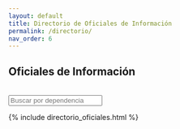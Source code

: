 ```yaml
---
layout: default
title: Directorio de Oficiales de Información
permalink: /directorio/
nav_order: 6
---
```

<script src="https://politicadedatos.cdmx.gob.mx//politicadedatos/assets/js/filter.js"></script>

<h2>Oficiales de Información</h2> <br>
<input onkeyup="filterby(this.value)" value="" class="form-control" placeholder="Buscar por dependencia">

{% include directorio_oficiales.html %}

<!-- <table id="dataTable">
<tbody>
  <tr name="title" class="row0">
    <td><b>Ente Público</b></td>
    <td><b>Oficial de Información</b></td>
    <td><b>Teléfono</b></td>
    <td><b>Correo</b></td>
  </tr>
  <tr class="row1">
    <td class="column0 style3 s">Agencia de Atención Animal</td>
    <td class="column1 style5 s">José Octavio López Fernández</td>
    <td class="column2 style6 n">5552732855</td>
    <td class="column3 style4 s">jolopez@sedema.cdmx.gob.mx</td>
  </tr>
  <tr class="row2">
    <td class="column0 style4 s">Agencia de Promoción de Inversiones y Desarrollo para la Ciudad de México</td>
    <td class="column1 style5 s">Ernesto Romero Rodríguez</td>
    <td class="column2 style47 s">No Disponible</td>
    <td class="column3 style4 s">errodriguez@finanzas.cdmx.gob.mx</td>
  </tr>
  <tr class="row3">
    <td class="column0 style4 s">Agencia de Protección Sanitaria del Gobierno de la Ciudad de México</td>
    <td class="column1 style5 s">Cuauhtémoc Moreno Alba</td>
    <td class="column2 style47 s">No Disponible</td>
    <td class="column3 style4 s">cuauhtemoc.moreno@cdmx.gob.mx</td>
  </tr>
  <tr class="row4">
    <td class="column0 style3 s">Alcaldía Álvaro Obregón</td>
    <td class="column1 style5 s">Dr. Miguel Ángel Gallardo López</td>
    <td class="column2 style47 s">No Disponible</td>
    <td class="column3 style4 s">gobierno.electronico@aao.cdmx.gob.mx; miguel.gallardo@aao.cdmx.gob.mx</td>
  </tr>
  <tr class="row5">
    <td class="column0 style3 s">Alcaldía Azcapotzalco</td>
    <td class="column1 style46 s">Sin Designar</td>
    <td class="column2 style47 s">No Disponible</td>
    <td class="column3 style47 s">No Disponible</td>
  </tr>
  <tr class="row6">
    <td class="column0 style3 s">Alcaldía Benito Juárez</td>
    <td class="column1 style5 s">Lic. Andrés Sánchez Miranda</td>
    <td class="column2 style47 s">No Disponible</td>
    <td class="column3 style47 s">No Disponible</td>
  </tr>
  <tr class="row7">
    <td class="column0 style3 s">Alcaldía Coyoacán</td>
    <td class="column1 style4 s">Mtra. Iris Achá Mendoza</td>
    <td class="column2 style6 n">5556592992</td>
    <td class="column3 style4 s">iacham@acoyoacan.cdmx.gob.mx</td>
  </tr>
  <tr class="row8">
    <td class="column0 style3 s">Alcaldía Cuahtémoc</td>
    <td class="column1 style46 s">Sin Designar</td>
    <td class="column2 style47 s">No Disponible</td>
    <td class="column3 style47 s">No Disponible</td>
  </tr>
  <tr class="row9">
    <td class="column0 style3 s">Alcaldía Cuajimalpa</td>
    <td class="column1 style46 s">Sin Designar</td>
    <td class="column2 style47 s">No Disponible</td>
    <td class="column3 style47 s">No Disponible</td>
  </tr>
  <tr class="row10">
    <td class="column0 style4 s">Alcaldía Gustavo A. Madero</td>
    <td class="column1 style4 s">Ing. Rafael Cuevas y Medina</td>
    <td class="column2 style6 s">5551182800 ext. 310</td>
    <td class="column3 style4 s">ademcggcti@agam.cdmx.gob.mx</td>
  </tr>
  <tr class="row11">
    <td class="column0 style3 s">Alcaldía Iztacalco</td>
    <td class="column1 style5 s">Rosendo Martínez López</td>
    <td class="column2 style6 s">5556543133<br />
ext. 4000</td>
    <td class="column3 style4 s">rmartinez-informatica@iztacalco.cdmx.gob.mx</td>
  </tr>
  <tr class="row12">
    <td class="column0 style3 s">Alcaldía Iztapalapa</td>
    <td class="column1 style46 s">Sin Designar</td>
    <td class="column2 style47 s">No Disponible</td>
    <td class="column3 style47 s">No Disponible</td>
  </tr>
  <tr class="row13">
    <td class="column0 style3 s">Alcaldía Magdalena Contreras</td>
    <td class="column1 style46 s">Sin Designar</td>
    <td class="column2 style47 s">No Disponible</td>
    <td class="column3 style47 s">No Disponible</td>
  </tr>
  <tr class="row14">
    <td class="column0 style3 s">Alcaldía Miguel Hidalgo</td>
    <td class="column1 style5 s">Mtro. Julio Cesár Reyes Hernández</td>
    <td class="column2 style6 s">5552767700 ext. 2045</td>
    <td class="column3 style4 s">julioreyes@miguelhidalgo.gob.mx</td>
  </tr>
  <tr class="row15">
    <td class="column0 style3 s">Alcaldía Milpa Alta</td>
    <td class="column1 style5 s">Mtra. Rosario Ericka Gómez Romero</td>
    <td class="column2 style6 s">5558623150 ext. 2013<br />
</td>
    <td class="column3 style47 s">No Disponible</td>
  </tr>
  <tr class="row16">
    <td class="column0 style3 s">Alcaldía Tláhuac</td>
    <td class="column1 style46 s">Sin Designar</td>
    <td class="column2 style47 s">No Disponible</td>
    <td class="column3 style47 s">No Disponible</td>
  </tr>
  <tr class="row17">
    <td class="column0 style3 s">Alcaldía Tlalpan</td>
    <td class="column1 style46 s">Sin Designar</td>
    <td class="column2 style47 s">No Disponible</td>
    <td class="column3 style47 s">No Disponible</td>
  </tr>
  <tr class="row18">
    <td class="column0 style3 s">Alcaldía Venustiano Carranza</td>
    <td class="column1 style4 s">C. Guillermo Nájera Gómez</td>
    <td class="column2 style6 s">5557649400 ext. 1111</td>
    <td class="column3 style4 s">sub.informatica@vcarranza.cdmx.gob.mx</td>
  </tr>
  <tr class="row19">
    <td class="column0 style3 s">Alcaldía Xochimilco</td>
    <td class="column1 style4 s">Ing. José Luis Noguez Cortes</td>
    <td class="column2 style6 s">5553340600 ext. 3710</td>
    <td class="column3 style47 s">No Disponible</td>
  </tr>
  <tr class="row20">
    <td class="column0 style3 s">Autoridad del Centro Histórico de la Ciudad de México</td>
    <td class="column1 style4 s">Lic. Roberto Carlos Ávila Medina</td>
    <td class="column2 style6 s">5557048200 ext. 314</td>
    <td class="column3 style47 s">No Disponible</td>
  </tr>
  <tr class="row21">
    <td class="column0 style3 s">Caja de Previsión de la Policía Auxiliar de la Ciudad de México</td>
    <td class="column1 style4 s">L.A Ricardo Juárez Calderón; Mtra. Gladys Galaviz Sosa</td>
    <td class="column2 style6 s">5555882208 ext. 1014</td>
    <td class="column3 style4 s">diradministracion@caprepa.cdmx.gob.mx; lrjuarez@caprepa.cdmx.gob.mx; ggalavizso@caprepa.cdmx.gob.mx</td>
  </tr>
  <tr class="row22">
    <td class="column0 style4 s">Caja de Previsión de la Policía Preventiva de la Ciudad de México</td>
    <td class="column1 style46 s">Sin Designar</td>
    <td class="column2 style47 s">No Disponible</td>
    <td class="column3 style47 s">No Disponible</td>
  </tr>
  <tr class="row23">
    <td class="column0 style4 s">Caja de Previsión para Trabajadores a Lista de Raya del Gobierno de la Ciudad de México</td>
    <td class="column1 style5 s">Hilario Javier Bravo Castro</td>
    <td class="column2 style6 s">56 98 13 00 ext. 178</td>
    <td class="column3 style47 s">No Disponible</td>
  </tr>
  <tr class="row24">
    <td class="column0 style4 s">Centro de Comando, Control, Cómputo, Comunicaciones y Contacto Ciudadano de la Ciudad de México</td>
    <td class="column1 style5 s">Elizabeth Campos Chavarría</td>
    <td class="column2 style6 s">5550363000 ext. 15017</td>
    <td class="column3 style4 s">ecamposc@c5.cdmx.gob.mx</td>
  </tr>
  <tr class="row25">
    <td class="column0 style3 s">Comisión de Búsqueda de Personas de la Ciudad de México</td>
    <td class="column1 style5 s">Mtro. Silvestre Orozco Sánchez</td>
    <td class="column2 style6 n">5591314605</td>
    <td class="column3 style4 s">sorozcos@secgob.cdmx.gob.mx </td>
  </tr>
  <tr class="row26">
    <td class="column0 style3 s">Comisión de Filmaciones de la Ciudad de México</td>
    <td class="column1 style5 s">Eduardo Yribarren Borja</td>
    <td class="column2 style47 s">No Disponible</td>
    <td class="column3 style47 s">No Disponible</td>
  </tr>
  <tr class="row27">
    <td class="column0 style7 s">Comisión Ejecutiva de Atención a Víctimas de la Ciudad de México</td>
    <td class="column1 style4 s">L.C.P. Luis Antonio Liberato Roblero</td>
    <td class="column2 style6 n">5518577112</td>
    <td class="column3 style47 s">No Disponible</td>
  </tr>
  <tr class="row28">
    <td class="column0 style3 s">Comisión para la Reconstrucción de la Ciudad de México</td>
    <td class="column1 style5 s">Mtro. José Luis Salazar Maya</td>
    <td class="column2 style47 s">No Disponible</td>
    <td class="column3 style47 s">No Disponible</td>
  </tr>
  <tr class="row29">
    <td class="column0 style3 s">Consejería Jurídica y de Servicios Legales</td>
    <td class="column1 style5 s">Mtro. César Barrera Chavira</td>
    <td class="column2 style47 s">No Disponible</td>
    <td class="column3 style4 s">cesarbach@cdmx.gob.mx</td>
  </tr>
  <tr class="row30">
    <td class="column0 style3 s">Consejo de Evaluación del Desarrollo Social de la Ciudad de México</td>
    <td class="column1 style5 s">C. Celia Cordova Villegas</td>
    <td class="column2 style47 s">No Disponible</td>
    <td class="column3 style4 s">ccordovav@cdmx.gob.mx</td>
  </tr>
  <tr class="row31">
    <td class="column0 style4 s">Consejo Económico y Social de la Ciudad de México </td>
    <td class="column1 style46 s">Sin Designar</td>
    <td class="column2 style47 s">No Disponible</td>
    <td class="column3 style47 s">No Disponible</td>
  </tr>
  <tr class="row32">
    <td class="column0 style3 s">Consejo para Prevenir y Eliminar la Discriminación de la Ciudad de México</td>
    <td class="column1 style5 s">Mtro. Pablo Álvarez Icaza Longoria</td>
    <td class="column2 style6 n">5555128553</td>
    <td class="column3 style4 s">palvarezi@cdmx.gob.mx</td>
  </tr>
  <tr class="row33">
    <td class="column0 style4 s">Corporación Mexicana de Impresión S.A. de C.V. </td>
    <td class="column1 style5 s">José Ignacio Hernández León</td>
    <td class="column2 style6 s">5555168586 ext. 229</td>
    <td class="column3 style5 s">ihernandezl@cdmx.com.mx</td>
  </tr>
  <tr class="row34">
    <td class="column0 style6 s">Escuela de Administración Pública de la Ciudad de México</td>
    <td class="column1 style5 s">Mariela Denisse Ortiz González</td>
    <td class="column2 style6 s">5551307190 ext. 5207</td>
    <td class="column3 style47 s">No Disponible</td>
  </tr>
  <tr class="row35">
    <td class="column0 style3 s">Fideicomiso Centro Histórico de la Ciudad de México</td>
    <td class="column1 style4 s">Carlos Vicente Rivas Tovar</td>
    <td class="column2 style47 s">No Disponible</td>
    <td class="column3 style4 s">crivast@cdmx.gob.mx</td>
  </tr>
  <tr class="row36">
    <td class="column0 style3 s">Fideicomiso de Recuperación Crediticia de la Ciudad de México</td>
    <td class="column1 style5 s">Sonia Ordoñez León </td>
    <td class="column2 style6 s">5557091227 ext. 247<br />
</td>
    <td class="column3 style4 s">sordonez@finanzas.cdmx.gob.mx</td>
  </tr>
  <tr class="row37">
    <td class="column0 style3 s">Fideicomiso Educación Garantizada del Distrito Federal</td>
    <td class="column1 style5 s">Profa. Josefina Salgado Vázquez</td>
    <td class="column2 style6 s">5511021730 ext. 4133<br />
</td>
    <td class="column3 style4 s">josefina.salgado@fideicomisoed.cdmx.gob.mx</td>
  </tr>
  <tr class="row38">
    <td class="column0 style4 s">Fideicomiso Museo de Arte Popular Mexicano</td>
    <td class="column1 style46 s">Sin Designar</td>
    <td class="column2 style47 s">No Disponible</td>
    <td class="column3 style47 s">No Disponible</td>
  </tr>
  <tr class="row39">
    <td class="column0 style3 s">Fideicomiso Museo del Estanquillo</td>
    <td class="column1 style4 s">Mtro. Enrique Jimémez Cordero</td>
    <td class="column2 style6 s">5555213052 ext. 110</td>
    <td class="column3 style4 s">enrique@museodelestanquillo.com</td>
  </tr>
  <tr class="row40">
    <td class="column0 style3 s">Fideicomiso para el Fondo de Promoción para el Financiamiento del Transporte Público</td>
    <td class="column1 style4 s">Lídice Rocha Marenco</td>
    <td class="column2 style6 s">5552099913 ext. 1203</td>
    <td class="column3 style5 s">lrocham@cdmx.gob.mx</td>
  </tr>
  <tr class="row41">
    <td class="column0 style3 s">Fideicomiso para la Promoción y Desarrollo del Cine Mexicano en el Distrito Federal</td>
    <td class="column1 style5 s">Felix Alberto Vázquez Pérez </td>
    <td class="column2 style6 s">5517193000 ext. 2116</td>
    <td class="column3 style5 s">ihernandezl@cdmx.com.mx</td>
  </tr>
  <tr class="row42">
    <td class="column0 style3 s">Fideicomiso para la Reconstrucción Integral de la Ciudad de México</td>
    <td class="column1 style5 s">Silvia Alejandra Limón Carmona</td>
    <td class="column2 style6 s">5553458000 ext. 1631</td>
    <td class="column3 style4 s">slimon@finanzas.cdmx.gob.mx</td>
  </tr>
  <tr class="row43">
    <td class="column0 style3 s">Fideicomiso Público del Fondo de Apoyo a la Procuración de Justicia del Distrito Federal.</td>
    <td class="column1 style9 s">Ing. Victor Hugo Pozos Cuellar</td>
    <td class="column2 style6 s">52009760 Ext. 14090</td>
    <td class="column3 style4 s">victor_pozos@fgjcdmx.gob.mx</td>
  </tr>
  <tr class="row44">
    <td class="column0 style4 s">Fiscalía General de Justicia</td>
    <td class="column1 style5 s">Jaime Alberto Enríquez Rodríguez</td>
    <td class="column2 style6 s">5552009900 ext. 9900</td>
    <td class="column3 style5 s">jaime_enriquez@fgjcdmx.gob.mx</td>
  </tr>
  <tr class="row45">
    <td class="column0 style3 s">Fondo Ambiental Público del Distrito Federal</td>
    <td class="column1 style46 s">Sin Designar</td>
    <td class="column2 style47 s">No Disponible</td>
    <td class="column3 style47 s">No Disponible</td>
  </tr>
  <tr class="row46">
    <td class="column0 style4 s">Fondo de Desarrollo Económico del Distrito Federal </td>
    <td class="column1 style5 s">Mtra. Silvia Ramírez Trejo</td>
    <td class="column2 style6 s">5556822096 ext. 461</td>
    <td class="column3 style4 s">sramirezt@cdmx.gob.mx</td>
  </tr>
  <tr class="row47">
    <td class="column0 style3 s">Fondo Mixto de Promoción Turística de la Ciudad de México</td>
    <td class="column1 style46 s">Sin Designar</td>
    <td class="column2 style47 s">No Disponible</td>
    <td class="column3 style47 s">No Disponible</td>
  </tr>
  <tr class="row48">
    <td class="column0 style3 s">Fondo para el Desarrollo Económico y Social de la Ciudad de México </td>
    <td class="column1 style46 s">Sin Designar</td>
    <td class="column2 style47 s">No Disponible</td>
    <td class="column3 style47 s">No Disponible</td>
  </tr>
  <tr class="row49">
    <td class="column0 style3 s">Fondo para el Desarrollo Social de la Ciudad de México</td>
    <td class="column1 style5 s">Julio Gutiérrez Morano</td>
    <td class="column2 style47 s">No Disponible</td>
    <td class="column3 style47 s">No Disponible</td>
  </tr>
  <tr class="row50">
    <td class="column0 style3 s">Fondo Público de Atención al Ciclista y al Peatón</td>
    <td class="column1 style4 s">Lídice Rocha Marenco</td>
    <td class="column2 style47 s">No Disponible</td>
    <td class="column3 style5 s">lrocham@cdmx.gob.mx</td>
  </tr>
  <tr class="row51">
    <td class="column0 style4 s">Heroico Cuerpo de Bomberos de la Ciudad de México</td>
    <td class="column1 style5 s">Lic. Gustavo Yair Chalico Moedano</td>
    <td class="column2 style47 s">No Disponible</td>
    <td class="column3 style4 s">gchalicom@cdmx.gob.mx</td>
  </tr>
  <tr class="row52">
    <td class="column0 style4 s">Instancia Ejecutora del Sistema Integral de Derechos Humanos de la Ciudad de México</td>
    <td class="column1 style5 s">Alejandra Collins</td>
    <td class="column2 style47 s">No Disponible</td>
    <td class="column3 style47 s">No Disponible</td>
  </tr>
  <tr class="row53">
    <td class="column0 style3 s">Instituto de Capacitación para el Trabajo de la Ciudad de México</td>
    <td class="column1 style4 s">José Eduardo Lee Luna</td>
    <td class="column2 style6 s">5557400237 Ext. 1006</td>
    <td class="column3 style4 s">jleel@cdmx.gob.mx</td>
  </tr>
  <tr class="row54">
    <td class="column0 style3 s">Instituto de Educación Media Superior de la Ciudad de México</td>
    <td class="column1 style46 s">Sin Designar</td>
    <td class="column2 style47 s">No Disponible</td>
    <td class="column3 style47 s">No Disponible</td>
  </tr>
  <tr class="row55">
    <td class="column0 style4 s">Instituto de Estudios Superiores de la CDMX &quot;Rosario Castellanos&quot; </td>
    <td class="column1 style4 s">Alexis Raúl Joffre Torres</td>
    <td class="column2 style47 s">No Disponible</td>
    <td class="column3 style4 s">alexis.joffre@sectei.cdmx.gob.mx</td>
  </tr>
  <tr class="row56">
    <td class="column0 style3 s">Instituto de Formación Profesional</td>
    <td class="column1 style5 s">Lic. Lourdes García Hernández</td>
    <td class="column2 style6 s">5553455916 ext. 5903 y 5916</td>
    <td class="column3 style4 s">lourdes_garcia@fgjcdmx.gob.mx</td>
  </tr>
  <tr class="row57">
    <td class="column0 style3 s">Instituto de la Juventud de la Ciudad de México</td>
    <td class="column1 style5 s">Luis Enrique Garcia Quintero</td>
    <td class="column2 style6 s">5553427440 ext. 440</td>
    <td class="column3 style4 s">lgarciaq@cdmx.gob.mx</td>
  </tr>
  <tr class="row58">
    <td class="column0 style3 s">Instituto de las Personas con Discapacidad de la Ciudad de México </td>
    <td class="column1 style5 s">María del Pilar Pato Caro</td>
    <td class="column2 style6 s">5515194290 ext. 121</td>
    <td class="column3 style4 s">mpato@cdmx.gob.mx; mpatoc@cdmx.gob.mx</td>
  </tr>
  <tr class="row59">
    <td class="column0 style10 s">Instituto de Verificación Administrativa de la Ciudad de México</td>
    <td class="column1 style5 s">Lic. Christian Castro Martínez</td>
    <td class="column2 style6 s">5547377700 ext. 1720</td>
    <td class="column3 style5 s">ccastrom@cdmx.gob.mx</td>
  </tr>
  <tr class="row60">
    <td class="column0 style3 s">Instituto de Vivienda de la Ciudad de México</td>
    <td class="column1 style4 s">Lic. Gilberto V. Girón Méndez; Lic. Moisés Zarate Toltolhua</td>
    <td class="column2 style6 s">5551410300 ext. 5202</td>
    <td class="column3 style4 s">gilberto.giron@invi.cdmx.gob.mx;<br />
moises.zarate@invi.cdmx.gob.mx</td>
  </tr>
  <tr class="row61">
    <td class="column0 style10 s">Instituto del Deporte de la Ciudad de México</td>
    <td class="column1 style5 s">Pablo Macedo Angulo</td>
    <td class="column2 style6 n">56048730</td>
    <td class="column3 style47 s">No Disponible</td>
  </tr>
  <tr class="row62">
    <td class="column0 style3 s">Instituto Local de la Infraestructura Física Educativa</td>
    <td class="column1 style46 s">Sin Designar</td>
    <td class="column2 style47 s">No Disponible</td>
    <td class="column3 style47 s">No Disponible</td>
  </tr>
  <tr class="row63">
    <td class="column0 style3 s">Instituto para la Atención y Prevención de las Adicciones</td>
    <td class="column1 style5 s">Mtro. Iván Estrada Ramírez</td>
    <td class="column2 style6 s">5546313035 ext. 3001</td>
    <td class="column3 style4 s">iestradar@iapa.cdmx.gob.mx</td>
  </tr>
  <tr class="row64">
    <td class="column0 style4 s">Instituto para la Seguridad de las Construcciones en la Ciudad de México</td>
    <td class="column1 style5 s">C. Ruendy Mena Martínez</td>
    <td class="column2 style6 n">5551343130</td>
    <td class="column3 style4 s">rmena@cdmx.gob.mx</td>
  </tr>
  <tr class="row65">
    <td class="column0 style3 s">Junta de Asistencia Privada del Distrito Federal</td>
    <td class="column1 style5 s">Salim Lajud Piña.</td>
    <td class="column2 style6 s">5552797270 extt. 7279</td>
    <td class="column3 style4 s">slajud@jap.org.mx</td>
  </tr>
  <tr class="row66">
    <td class="column0 style3 s">Mecanismo de Protección Integral de Personas Defensoras de Derechos Humanos y Periodistas de la Ciudad de México</td>
    <td class="column1 style4 s">Lic. Tobyanne Ledesma Rivera; Leslie Diana Vázquez Ramírez</td>
    <td class="column2 style6 s">5555187354 ext. 1014</td>
    <td class="column3 style4 s">tobyanne.ledesma@cdmx.gob.mx; lrodriguezv@cdmx.gob.mx</td>
  </tr>
  <tr class="row67">
    <td class="column0 style3 s">Metrobús</td>
    <td class="column1 style4 s">Fredy Velázquez Jiménez</td>
    <td class="column2 style47 s">No Disponible</td>
    <td class="column3 style4 s">fvelazquez@metrobus.cdmx.gob.mx</td>
  </tr>
  <tr class="row68">
    <td class="column0 style3 s">Órgano Regulador de Transporte</td>
    <td class="column1 style5 s">Ing. Francisco López Alcantara</td>
    <td class="column2 style6 n">5557646750</td>
    <td class="column3 style4 s">filopeza@cdmx.gob.mx</td>
  </tr>
  <tr class="row69">
    <td class="column0 style4 s">Planta Productora de Mezclas Asfálticas</td>
    <td class="column1 style4 s">Lic. Alejandro Salgado Vázquez</td>
    <td class="column2 style6 s">5553381490 ext. 1040</td>
    <td class="column3 style4 s">asalgado@plantadeasfalto.cdmx.gob.mx</td>
  </tr>
  <tr class="row70">
    <td class="column0 style3 s">Policía Auxiliar de la Ciudad de México</td>
    <td class="column1 style5 s">Lic. José Beltrán Solares</td>
    <td class="column2 style6 s">5555475720 ext. 2002</td>
    <td class="column3 style4 s">jbeltrans@paux.cdmx.gob.mx</td>
  </tr>
  <tr class="row71">
    <td class="column0 style3 s">Policía Bancaria e Industrial de la Ciudad de México</td>
    <td class="column1 style46 s">Sin Designar</td>
    <td class="column2 style47 s">No Disponible</td>
    <td class="column3 style47 s">No Disponible</td>
  </tr>
  <tr class="row72">
    <td class="column0 style4 s">Procuraduría Ambiental y del Ordenamiento Territorial de la Ciudad de México</td>
    <td class="column1 style5 s">Mtra. Gabriela Ortiz Merino</td>
    <td class="column2 style6 s">5552650780 ext. 16000</td>
    <td class="column3 style4 s">gortiz@paot.org.mx</td>
  </tr>
  <tr class="row73">
    <td class="column0 style3 s">Procuraduría Social de la Ciudad de México</td>
    <td class="column1 style46 s">Sin Designar</td>
    <td class="column2 style47 s">No Disponible</td>
    <td class="column3 style47 s">No Disponible</td>
  </tr>
  <tr class="row74">
    <td class="column0 style4 s">Red de Transporte de Pasajeros de la Ciudad de México</td>
    <td class="column1 style4 s">Lic. Francisco Velázquez Sandoval</td>
    <td class="column2 style6 s">1328-6300 ext. 6408</td>
    <td class="column3 style4 s">fvelazquez@rtp.cdmx.gob.mx</td>
  </tr>
  <tr class="row75">
    <td class="column0 style4 s">Régimen de Protección Social en Salud</td>
    <td class="column1 style46 s">Sin Designar</td>
    <td class="column2 style47 s">No Disponible</td>
    <td class="column3 style47 s">No Disponible</td>
  </tr>
  <tr class="row76">
    <td class="column0 style3 s">Secretaria de Administración y Finanzas</td>
    <td class="column1 style4 s">C. Salvador Clodoaldo Pineda Hernández</td>
    <td class="column2 style6 s">5551342500 ext. 1501 - 1503</td>
    <td class="column3 style4 s">spineda@finanzas.cdmx.gob.mx</td>
  </tr>
  <tr class="row77">
    <td class="column0 style3 s">Secretaría de Cultura</td>
    <td class="column1 style5 s">C. Karlos Garcia Santiago</td>
    <td class="column2 style47 s">No Disponible</td>
    <td class="column3 style4 s">kgarcias@cdmx.gob.mx</td>
  </tr>
  <tr class="row78">
    <td class="column0 style3 s">Secretaría de Desarrollo Económico</td>
    <td class="column1 style4 s">Ing. Edgar Camiruaga Hernández</td>
    <td class="column2 style6 s">5556822096 ext. 346</td>
    <td class="column3 style4 s">camiruaga.edgar@sedeco.gob.mx</td>
  </tr>
  <tr class="row79">
    <td class="column0 style3 s">Secretaría de Desarrollo Urbano y Vivienda</td>
    <td class="column1 style4 s">Lenia Batres Guadarrama; Fernando Ham Scott</td>
    <td class="column2 style6 s">5551302100 ext. 2129</td>
    <td class="column3 style4 s">lbatresgu@seduvi.cdmx.gob.mx; fham@seduvi.cdmx.gob.mx</td>
  </tr>
  <tr class="row80">
    <td class="column0 style3 s">Secretaría de Educación, Ciencia, Tecnología e Innovación</td>
    <td class="column1 style5 s">Juan José González Moreno</td>
    <td class="column2 style6 s">5555121012 ext. 206</td>
    <td class="column3 style4 s">juanjo@sectei.cdmx.gob.mx</td>
  </tr>
  <tr class="row81">
    <td class="column0 style3 s">Secretaria de Gestión Integral de Riesgos y Protección Civil</td>
    <td class="column1 style8 s">Rafael Humberto Marín Cambrianis</td>
    <td class="column2 style6 n">5557056670</td>
    <td class="column3 style4 s">rmarinc@sgirpc.cdmx.gob.mx</td>
  </tr>
  <tr class="row82">
    <td class="column0 style3 s">Secretaría de Gobierno</td>
    <td class="column1 style4 s">Kevin Iván Galindo Calderón</td>
    <td class="column2 style47 s">No Disponible</td>
    <td class="column3 style47 s">No Disponible</td>
  </tr>
  <tr class="row83">
    <td class="column0 style3 s">Secretaria de Inclusión y Bienestar Social</td>
    <td class="column1 style5 s">Lic. Victor Manuel Torres Olivares</td>
    <td class="column2 style6 s">5553458000 ext. 8352</td>
    <td class="column3 style4 s">vtorresol@sibiso.cdmx.gob.mx</td>
  </tr>
  <tr class="row84">
    <td class="column0 style3 s">Secretaría de la Contraloría General </td>
    <td class="column1 style5 s">Óscar Agustín Terrés González</td>
    <td class="column2 style6 s">5556279700 ext. 54007</td>
    <td class="column3 style4 s">oaterresg@cdmx.gob.mx </td>
  </tr>
  <tr class="row85">
    <td class="column0 style3 s">Secretaría de las Mujeres</td>
    <td class="column1 style5 s">Mtra. María Cristina Cobos López</td>
    <td class="column2 style6 s">5555122836 ext. 610</td>
    <td class="column3 style4 s">mcobosl@semujeres.cdmx.gob.mx</td>
  </tr>
  <tr class="row86">
    <td class="column0 style3 s">Secretaría de Movilidad</td>
    <td class="column1 style5 s">Patricia Pérez Sandoval</td>
    <td class="column2 style6 s">5552099911 ext. 1464</td>
    <td class="column3 style4 s">pperezs@cdmx.gob.mx</td>
  </tr>
  <tr class="row87">
    <td class="column0 style3 s">Secretaría de Obras y Servicios</td>
    <td class="column1 style4 s">Lic. Mario Dubón Peniche; Ing. Leopoldo Ramírez Sáenz</td>
    <td class="column2 style6 s">5553458217 ext. 1205</td>
    <td class="column3 style4 s">mario.dubon@cdmx.gob.mx; lramirezs@cdmx.gob.mx</td>
  </tr>
  <tr class="row88">
    <td class="column0 style3 s">Secretaría de Pueblos y Barrios Originarios y Comunidades Indigenas Residentes</td>
    <td class="column1 style5 s">Lic.Hazziel Padilla Doval </td>
    <td class="column2 style6 s">5511026500 ext. 6565</td>
    <td class="column3 style4 s">hpadillad@cdmx.gob.mx</td>
  </tr>
  <tr class="row89">
    <td class="column0 style3 s">Secretaría de Salud</td>
    <td class="column1 style4 s">Dr. Jorge Gerardo Morales Velázquez</td>
    <td class="column2 style6 s">5555210547 ext. 1024</td>
    <td class="column3 style47 s">No Disponible</td>
  </tr>
  <tr class="row90">
    <td class="column0 style4 s">Secretaría de Seguridad Ciudadana</td>
    <td class="column1 style5 s">Dr. Gustavo Guerrero Cuevas</td>
    <td class="column2 style6 s">5552425100 ext. 6321</td>
    <td class="column3 style4 s">gguerrerocuevas@ssp.cdmx.gob.mx</td>
  </tr>
  <tr class="row91">
    <td class="column0 style3 s">Secretaría de Trabajo y Fomento al Empleo</td>
    <td class="column1 style5 s">Mtra. Silvia Guadarrama González</td>
    <td class="column2 style6 s">5557093233 ext. 5026<br />
</td>
    <td class="column3 style4 s">sguadarramag@cdmx.gob.mx<br />
</td>
  </tr>
  <tr class="row92">
    <td class="column0 style3 s">Secretaría de Turismo</td>
    <td class="column1 style4 s">Lic. Mary Cruz Cabrera Toledo</td>
    <td class="column2 style6 s">5552867097 ext. 2705</td>
    <td class="column3 style5 s">mcabrerat@turismo.cdmx.gob.mx</td>
  </tr>
  <tr class="row93">
    <td class="column0 style3 s">Secretaría del Medio Ambiente</td>
    <td class="column1 style5 s">Lic. Gonzalo Jacinto Pinto Farias</td>
    <td class="column2 style47 s">No Disponible</td>
    <td class="column3 style47 s">No Disponible</td>
  </tr>
  <tr class="row94">
    <td class="column0 style3 s">Servicio de Transportes Eléctricos</td>
    <td class="column1 style5 s">Lic. Javier Flores Peralta</td>
    <td class="column2 style6 s">5525950000 ext. 250</td>
    <td class="column3 style4 s">jfloresp@ste.cdmx.gob.mx</td>
  </tr>
  <tr class="row95">
    <td class="column0 style3 s">Servicios de Salud Pública de la Ciudad de México</td>
    <td class="column1 style4 s">Juan Carlos Rojas Cortés</td>
    <td class="column2 style47 s">No Disponible</td>
    <td class="column3 style4 s">jcrojas@sersalud.cdmx.gob.mx</td>
  </tr>
  <tr class="row96">
    <td class="column0 style4 s">Servicios Metropolitanos S.A de C.V</td>
    <td class="column1 style5 s">Lic. Samuel Reyes Pizano</td>
    <td class="column2 style6 s">5556616328 ext. 113<br />
</td>
    <td class="column3 style5 s">sreyesp@cdmx.gob.mx</td>
  </tr>
  <tr class="row97">
    <td class="column0 style3 s">Sistema de Aguas de la Ciudad de México</td>
    <td class="column1 style5 s">Lic. Antonio García Monroy</td>
    <td class="column2 style6 s">5551304444 ext. 1492</td>
    <td class="column3 style4 s">antonio.garcia@sacmex.cdmx.gob.mx</td>
  </tr>
  <tr class="row98">
    <td class="column0 style3 s">Sistema de Transporte Colectivo, Metro</td>
    <td class="column1 style5 s">Ing. Ramón Sánchez Ramos</td>
    <td class="column2 style6 s">5557091133 ext. 5242</td>
    <td class="column3 style4 s">ramon.sanchez@metro.cdmx.gob.mx</td>
  </tr>
  <tr class="row99">
    <td class="column0 style3 s">Sistema para el Desarrollo Integral de la Familia de la Ciudad de México</td>
    <td class="column1 style5 s">Mtro. Noé López Aparicio</td>
    <td class="column2 style6 s">5555591919 ext. 3491</td>
    <td class="column3 style4 s">nlopeza@dif.cdmx.gob.mx</td>
  </tr>
  <tr class="row100">
    <td class="column0 style4 s">Sistema Público<br />
de Radiodifusión de la Ciudad de México</td>
    <td class="column1 style46 s">Sin Designar</td>
    <td class="column2 style47 s">No Disponible</td>
    <td class="column3 style47 s">No Disponible</td>
  </tr>
  <tr class="row101">
    <td class="column0 style4 s">Universidad de la Policía de la Ciudad de México</td>
    <td class="column1 style46 s">Sin Designar</td>
    <td class="column2 style47 s">No Disponible</td>
    <td class="column3 style47 s">No Disponible</td>
  </tr>
</tbody>
</table> -->
